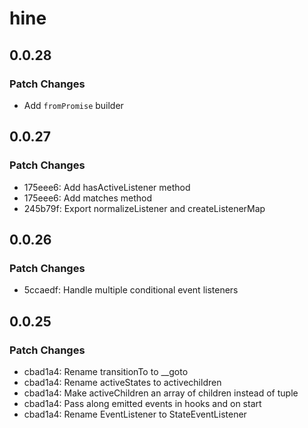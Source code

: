 # hine

## 0.0.28

### Patch Changes

-   Add `fromPromise` builder

## 0.0.27

### Patch Changes

-   175eee6: Add hasActiveListener method
-   175eee6: Add matches method
-   245b79f: Export normalizeListener and createListenerMap

## 0.0.26

### Patch Changes

-   5ccaedf: Handle multiple conditional event listeners

## 0.0.25

### Patch Changes

-   cbad1a4: Rename transitionTo to \_\_goto
-   cbad1a4: Rename activeStates to activechildren
-   cbad1a4: Make activeChildren an array of children instead of tuple
-   cbad1a4: Pass along emitted events in hooks and on start
-   cbad1a4: Rename EventListener to StateEventListener
